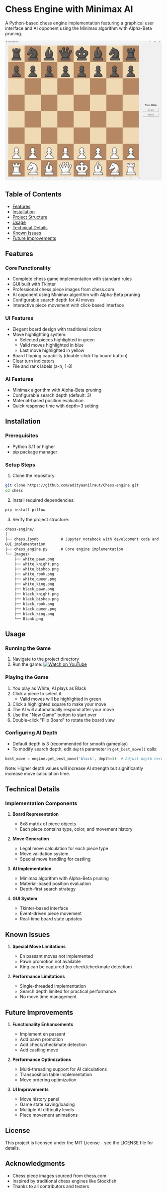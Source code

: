 # Chess Engine with Minimax AI

A Python-based chess engine implementation featuring a graphical user interface and AI opponent using the Minimax algorithm with Alpha-Beta pruning.

![Chess Game Screenshot](Images/Chess-new.png)

## Table of Contents
- [Features](#features)
- [Installation](#installation)
- [Project Structure](#project-structure)
- [Usage](#usage)
- [Technical Details](#technical-details)
- [Known Issues](#known-issues)
- [Future Improvements](#future-improvements)

## Features

### Core Functionality
- Complete chess game implementation with standard rules
- GUI built with Tkinter
- Professional chess piece images from chess.com
- AI opponent using Minimax algorithm with Alpha-Beta pruning
- Configurable search depth for AI moves
- Interactive piece movement with click-based interface

### UI Features
- Elegant board design with traditional colors
- Move highlighting system:
  - Selected pieces highlighted in green
  - Valid moves highlighted in blue
  - Last move highlighted in yellow
- Board flipping capability (double-click flip board button)
- Clear turn indicators
- File and rank labels (a-h, 1-8)

### AI Features
- Minimax algorithm with Alpha-Beta pruning
- Configurable search depth (default: 3)
- Material-based position evaluation
- Quick response time with depth=3 setting

## Installation

### Prerequisites
- Python 3.11 or higher
- pip package manager

### Setup Steps
1. Clone the repository:
```bash
git clone https://github.com/adityaanilraut/Chess-engine.git
cd chess
```

2. Install required dependencies:
```bash
pip install pillow

```

3. Verify the project structure:
```
chess-engine/
│
├── chess.ipynb          # Jupyter notebook with development code and GUI implementation
├── chess_engine.py      # Core engine implementation
└── Images/
    ├── white_pawn.png
    ├── white_knight.png
    ├── white_bishop.png
    ├── white_rook.png
    ├── white_queen.png
    ├── white_king.png
    ├── black_pawn.png
    ├── black_knight.png
    ├── black_bishop.png
    ├── black_rook.png
    ├── black_queen.png
    ├── black_king.png
    └── Blank.png
```

## Usage

### Running the Game
1. Navigate to the project directory
2. Run the game:
[![Watch on YouTube](https://img.youtube.com/vi/tKpnjuQkn8M/0.jpg)](https://www.youtube.com/watch?v=tKpnjuQkn8M)


### Playing the Game
1. You play as White, AI plays as Black
2. Click a piece to select it
   - Valid moves will be highlighted in green
3. Click a highlighted square to make your move
4. The AI will automatically respond after your move
5. Use the "New Game" button to start over
6. Double-click "Flip Board" to rotate the board view

### Configuring AI Depth
- Default depth is 3 (recommended for smooth gameplay)
- To modify search depth, edit `depth` parameter in `get_best_move()` calls:
```python
best_move = engine.get_best_move('black', depth=3)  # Adjust depth here
```
Note: Higher depth values will increase AI strength but significantly increase move calculation time.

## Technical Details

### Implementation Components
1. **Board Representation**
   - 8x8 matrix of piece objects
   - Each piece contains type, color, and movement history

2. **Move Generation**
   - Legal move calculation for each piece type
   - Move validation system
   - Special move handling for castling

3. **AI Implementation**
   - Minimax algorithm with Alpha-Beta pruning
   - Material-based position evaluation
   - Depth-first search strategy

4. **GUI System**
   - Tkinter-based interface
   - Event-driven piece movement
   - Real-time board state updates

## Known Issues

1. **Special Move Limitations**
   - En passant moves not implemented
   - Pawn promotion not available
   - King can be captured (no check/checkmate detection)

2. **Performance Limitations**
   - Single-threaded implementation
   - Search depth limited for practical performance
   - No move time management

## Future Improvements

1. **Functionality Enhancements**
   - Implement en passant
   - Add pawn promotion
   - Add check/checkmate detection
   - Add castling move

2. **Performance Optimizations**
   - Multi-threading support for AI calculations
   - Transposition table implementation
   - Move ordering optimization

3. **UI Improvements**
   - Move history panel
   - Game state saving/loading
   - Multiple AI difficulty levels
   - Piece movement animations

## License
This project is licensed under the MIT License - see the LICENSE file for details.

## Acknowledgments
- Chess piece images sourced from chess.com
- Inspired by traditional chess engines like Stockfish
- Thanks to all contributors and testers
